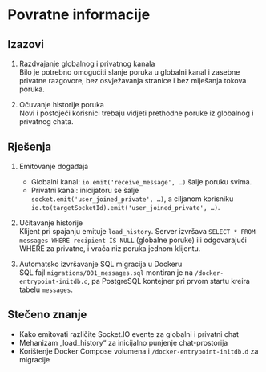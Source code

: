 # Povratne informacije

## Izazovi
1. Razdvajanje globalnog i privatnog kanala  
   Bilo je potrebno omogućiti slanje poruka u globalni kanal i zasebne privatne razgovore, bez osvježavanja stranice i bez miješanja tokova poruka.

2. Očuvanje historije poruka  
   Novi i postojeći korisnici trebaju vidjeti prethodne poruke iz globalnog i privatnog chata.

## Rješenja
1. Emitovanje događaja 
   - Globalni kanal: `io.emit('receive_message', …)` šalje poruku svima.  
   - Privatni kanal: inicijatoru se šalje `socket.emit('user_joined_private', …)`, a ciljanom korisniku `io.to(targetSocketId).emit('user_joined_private', …)`.

2. Učitavanje historije  
   Klijent pri spajanju emituje `load_history`. Server izvršava `SELECT * FROM messages WHERE recipient IS NULL` (globalne poruke) ili odgovarajući WHERE za privatne, i vraća niz poruka jednom klijentu.

3. Automatsko izvršavanje SQL migracija u Dockeru  
   SQL fajl `migrations/001_messages.sql` montiran je na `/docker-entrypoint-initdb.d`, pa PostgreSQL kontejner pri prvom startu kreira tabelu `messages`.

## Stečeno znanje
- Kako emitovati različite Socket.IO evente za globalni i privatni chat  
- Mehanizam „load_history“ za inicijalno punjenje chat-prostorija  
- Korištenje Docker Compose volumena i `/docker-entrypoint-initdb.d` za migracije  
 

